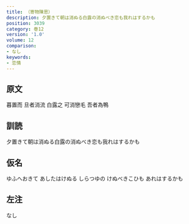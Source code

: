 ```yaml
---
title: （寄物陳思）
description: 夕置きて朝は消ぬる白露の消ぬべき恋も我れはするかも
position: 3039
category: 巻12
version: '1.0'
volume: 12
comparison:
- なし
keywords:
- 恋情
---
```


## 原文

暮置而 旦者消流 白露之 可消戀毛 吾者為鴨

## 訓読

夕置きて朝は消ぬる白露の消ぬべき恋も我れはするかも

## 仮名

ゆふへおきて あしたはけぬる しらつゆの けぬべきこひも あれはするかも

## 左注

なし
